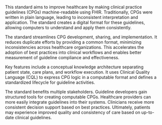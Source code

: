 This standard aims to improve healthcare by making clinical practice guidelines (CPGs) machine-readable using FHIR. Traditionally, CPGs were written in plain language, leading to inconsistent interpretation and application. The standard creates a digital format for these guidelines, allowing computers to understand and apply them consistently.

The standard streamlines CPG development, sharing, and implementation. It reduces duplicate efforts by providing a common format, minimizing inconsistencies across healthcare organizations. This accelerates the adoption of best practices into clinical workflows and enables better measurement of guideline compliance and effectiveness.

Key features include a conceptual knowledge architecture separating patient state, care plans, and workflow execution. It uses Clinical Quality Language (CQL) to express CPG logic in a computable format and defines a standardized lifecycle for guideline activities.

The standard benefits multiple stakeholders. Guideline developers gain structured tools for creating computable CPGs. Healthcare providers can more easily integrate guidelines into their systems. Clinicians receive more consistent decision support based on best practices. Ultimately, patients may experience improved quality and consistency of care based on up-to-date clinical guidelines.